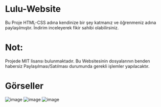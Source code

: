 # Lulu-Website

Bu Proje HTML-CSS adına kendinize bir şey katmanız ve öğrenmeniz adına paylaşılmıştır. İndirim inceleyerek fikir sahibi olabilirsiniz.

# Not: 

Projede MIT lisansı bulunmaktadır. Bu Websitesinin dosyalarının benden habersiz Paylaşılması/Satılması durumunda gerekli işlemler yapılacaktır.

# Görseller

![image](https://user-images.githubusercontent.com/87658293/219654650-aad19b92-a57f-4634-8f1f-9cc321f8a05f.png)
![image](https://user-images.githubusercontent.com/87658293/219654686-5d458d7c-9bd9-4910-a2da-460f2e04608b.png)
![image](https://user-images.githubusercontent.com/87658293/219654724-91dbb079-db4c-41db-b4cc-358f291e0caa.png)
